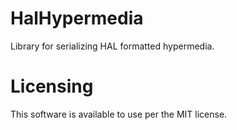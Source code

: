 HalHypermedia
=============

Library for serializing HAL formatted hypermedia.


Licensing
=========

This software is available to use per the MIT license.